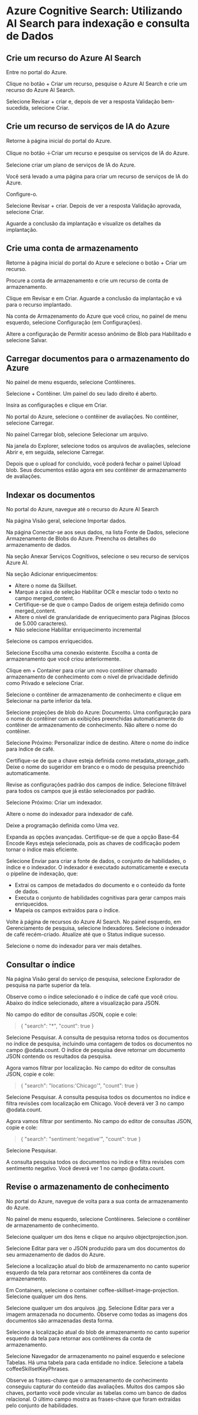 # Azure Cognitive Search: Utilizando AI Search para indexação e consulta de Dados

## Crie um recurso do Azure AI Search

Entre no portal do Azure.

Clique no botão + Criar um recurso, pesquise o Azure AI Search e crie um recurso do Azure AI Search.

Selecione Revisar + criar e, depois de ver a resposta Validação bem-sucedida, selecione Criar.

## Crie um recurso de serviços de IA do Azure

Retorne à página inicial do portal do Azure. 

Clique no botão ＋Criar um recurso e pesquise os serviços de IA do Azure. 

Selecione criar um plano de serviços de IA do Azure. 

Você será levado a uma página para criar um recurso de serviços de IA do Azure. 

Configure-o.

Selecione Revisar + criar. Depois de ver a resposta Validação aprovada, selecione Criar.

Aguarde a conclusão da implantação e visualize os detalhes da implantação.

## Crie uma conta de armazenamento

Retorne à página inicial do portal do Azure e selecione o botão + Criar um recurso.

Procure a conta de armazenamento e crie um recurso de conta de armazenamento.

Clique em Revisar e em Criar. Aguarde a conclusão da implantação e vá para o recurso implantado.

Na conta de Armazenamento do Azure que você criou, no painel de menu esquerdo, selecione Configuração (em Configurações).

Altere a configuração de Permitir acesso anônimo de Blob para Habilitado e selecione Salvar.

## Carregar documentos para o armazenamento do Azure

No painel de menu esquerdo, selecione Contêineres.

Selecione + Contêiner. Um painel do seu lado direito é aberto.

Insira as configurações e clique em Criar.

No portal do Azure, selecione o contêiner de avaliações. No contêiner, selecione Carregar.

No painel Carregar blob, selecione Selecionar um arquivo.

Na janela do Explorer, selecione todos os arquivos de avaliações, selecione Abrir e, em seguida, selecione Carregar.

Depois que o upload for concluído, você poderá fechar o painel Upload blob. Seus documentos estão agora em seu contêiner de armazenamento de avaliações.

## Indexar os documentos

No portal do Azure, navegue até o recurso do Azure AI Search

Na página Visão geral, selecione Importar dados.

Na página Conectar-se aos seus dados, na lista Fonte de Dados, selecione Armazenamento de Blobs do Azure. Preencha os detalhes do armazenamento de dados.

Na seção Anexar Serviços Cognitivos, selecione o seu recurso de serviços Azure AI.

Na seção Adicionar enriquecimentos:

- Altere o nome da Skillset.
- Marque a caixa de seleção Habilitar OCR e mesclar todo o texto no campo merged_content.
- Certifique-se de que o campo Dados de origem esteja definido como merged_content.
- Altere o nível de granularidade de enriquecimento para Páginas (blocos de 5.000 caracteres).
- Não selecione Habilitar enriquecimento incremental

Selecione os campos enriquecidos.

Selecione Escolha uma conexão existente. Escolha a conta de armazenamento que você criou anteriormente.

Clique em + Container para criar um novo contêiner chamado armazenamento de conhecimento com o nível de privacidade definido como Privado e selecione Criar.

Selecione o contêiner de armazenamento de conhecimento e clique em Selecionar na parte inferior da tela.

Selecione projeções de blob do Azure: Documento. Uma configuração para o nome do contêiner com as exibições preenchidas automaticamente do contêiner de armazenamento de conhecimento. Não altere o nome do contêiner.

Selecione Próximo: Personalizar índice de destino. Altere o nome do índice para índice de café.

Certifique-se de que a chave esteja definida como metadata_storage_path. Deixe o nome do sugeridor em branco e o modo de pesquisa preenchido automaticamente.

Revise as configurações padrão dos campos de índice. Selecione filtrável para todos os campos que já estão selecionados por padrão.

Selecione Próximo: Criar um indexador.

Altere o nome do indexador para indexador de café.

Deixe a programação definida como Uma vez.

Expanda as opções avançadas. Certifique-se de que a opção Base-64 Encode Keys esteja selecionada, pois as chaves de codificação podem tornar o índice mais eficiente.

Selecione Enviar para criar a fonte de dados, o conjunto de habilidades, o índice e o indexador. O indexador é executado automaticamente e executa o pipeline de indexação, que:
- Extrai os campos de metadados do documento e o conteúdo da fonte de dados.
- Executa o conjunto de habilidades cognitivas para gerar campos mais enriquecidos.
- Mapeia os campos extraídos para o índice.

Volte à página de recursos do Azure AI Search. No painel esquerdo, em Gerenciamento de pesquisa, selecione Indexadores. Selecione o indexador de café recém-criado. Atualize até que o Status indique sucesso.

Selecione o nome do indexador para ver mais detalhes.

## Consultar o índice

Na página Visão geral do serviço de pesquisa, selecione Explorador de pesquisa na parte superior da tela.

Observe como o índice selecionado é o índice de café que você criou. Abaixo do índice selecionado, altere a visualização para JSON.

No campo do editor de consultas JSON, copie e cole:

>{
>    "search": "*",
>    "count": true
>}

Selecione Pesquisar. A consulta de pesquisa retorna todos os documentos no índice de pesquisa, incluindo uma contagem de todos os documentos no campo @odata.count. O índice de pesquisa deve retornar um documento JSON contendo os resultados da pesquisa.

Agora vamos filtrar por localização. No campo do editor de consultas JSON, copie e cole:

>{
> "search": "locations:'Chicago'",
> "count": true
>}

Selecione Pesquisar. A consulta pesquisa todos os documentos no índice e filtra revisões com localização em Chicago. Você deverá ver 3 no campo @odata.count.

Agora vamos filtrar por sentimento. No campo do editor de consultas JSON, copie e cole:

>{
> "search": "sentiment:'negative'",
> "count": true
>}

Selecione Pesquisar.

A consulta pesquisa todos os documentos no índice e filtra revisões com sentimento negativo. Você deverá ver 1 no campo @odata.count.

## Revise o armazenamento de conhecimento

No portal do Azure, navegue de volta para a sua conta de armazenamento do Azure.

No painel de menu esquerdo, selecione Contêineres. Selecione o contêiner de armazenamento de conhecimento.

Selecione qualquer um dos itens e clique no arquivo objectprojection.json.

Selecione Editar para ver o JSON produzido para um dos documentos do seu armazenamento de dados do Azure.

Selecione a localização atual do blob de armazenamento no canto superior esquerdo da tela para retornar aos contêineres da conta de armazenamento.

Em Containers, selecione o container coffee-skillset-image-projection. Selecione qualquer um dos itens.

Selecione qualquer um dos arquivos .jpg. Selecione Editar para ver a imagem armazenada no documento. Observe como todas as imagens dos documentos são armazenadas desta forma.

Selecione a localização atual do blob de armazenamento no canto superior esquerdo da tela para retornar aos contêineres da conta de armazenamento.

Selecione Navegador de armazenamento no painel esquerdo e selecione Tabelas. Há uma tabela para cada entidade no índice. Selecione a tabela coffeeSkillsetKeyPhrases.

Observe as frases-chave que o armazenamento de conhecimento conseguiu capturar do conteúdo das avaliações. Muitos dos campos são chaves, portanto você pode vincular as tabelas como um banco de dados relacional. O último campo mostra as frases-chave que foram extraídas pelo conjunto de habilidades.

